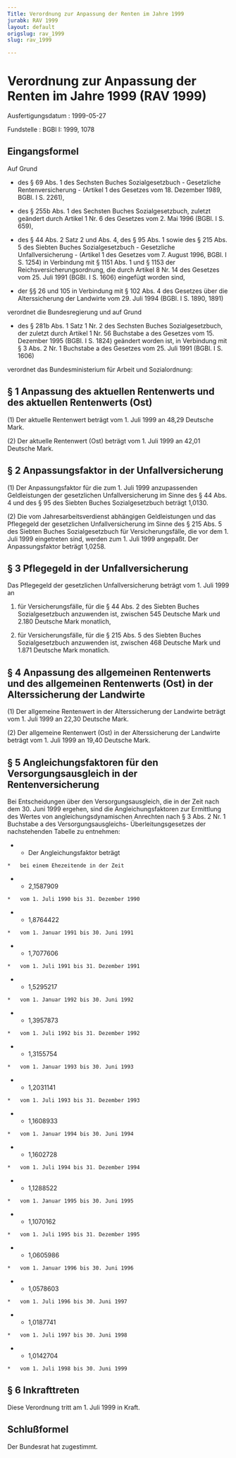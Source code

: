 ```yaml
---
Title: Verordnung zur Anpassung der Renten im Jahre 1999
jurabk: RAV 1999
layout: default
origslug: rav_1999
slug: rav_1999

---
```


# Verordnung zur Anpassung der Renten im Jahre 1999 (RAV 1999)

Ausfertigungsdatum
:   1999-05-27

Fundstelle
:   BGBl I: 1999, 1078

## Eingangsformel

Auf Grund

-   des § 69 Abs. 1 des Sechsten Buches Sozialgesetzbuch - Gesetzliche
    Rentenversicherung - (Artikel 1 des Gesetzes vom 18. Dezember 1989,
    BGBl. I S. 2261),


-   des § 255b Abs. 1 des Sechsten Buches Sozialgesetzbuch, zuletzt
    geändert durch Artikel 1 Nr. 6 des Gesetzes vom 2. Mai 1996 (BGBl. I
    S. 659),


-   des § 44 Abs. 2 Satz 2 und Abs. 4, des § 95 Abs. 1 sowie des § 215
    Abs. 5 des Siebten Buches Sozialgesetzbuch - Gesetzliche
    Unfallversicherung - (Artikel 1 des Gesetzes vom 7. August 1996, BGBl.
    I S. 1254) in Verbindung mit § 1151 Abs. 1 und § 1153 der
    Reichsversicherungsordnung, die durch Artikel 8 Nr. 14 des Gesetzes
    vom 25. Juli 1991 (BGBl. I S. 1606) eingefügt worden sind,


-   der §§ 26 und 105 in Verbindung mit § 102 Abs. 4 des Gesetzes über die
    Alterssicherung der Landwirte vom 29. Juli 1994 (BGBl. I S. 1890,
    1891)



verordnet die Bundesregierung und auf Grund

-   des § 281b Abs. 1 Satz 1 Nr. 2 des Sechsten Buches Sozialgesetzbuch,
    der zuletzt durch Artikel 1 Nr. 56 Buchstabe a des Gesetzes vom 15.
    Dezember 1995 (BGBl. I S. 1824) geändert worden ist, in Verbindung mit
    § 3 Abs. 2 Nr. 1 Buchstabe a des Gesetzes vom 25. Juli 1991 (BGBl. I
    S. 1606)



verordnet das Bundesministerium für Arbeit und Sozialordnung:

## § 1 Anpassung des aktuellen Rentenwerts und des aktuellen Rentenwerts (Ost)

(1) Der aktuelle Rentenwert beträgt vom 1. Juli 1999 an 48,29 Deutsche
Mark.

(2) Der aktuelle Rentenwert (Ost) beträgt vom 1. Juli 1999 an 42,01
Deutsche Mark.

## § 2 Anpassungsfaktor in der Unfallversicherung

(1) Der Anpassungsfaktor für die zum 1. Juli 1999 anzupassenden
Geldleistungen der gesetzlichen Unfallversicherung im Sinne des § 44
Abs. 4 und des § 95 des Siebten Buches Sozialgesetzbuch beträgt
1,0130.

(2) Die vom Jahresarbeitsverdienst abhängigen Geldleistungen und das
Pflegegeld der gesetzlichen Unfallversicherung im Sinne des § 215 Abs.
5 des Siebten Buches Sozialgesetzbuch für Versicherungsfälle, die vor
dem 1. Juli 1999 eingetreten sind, werden zum 1. Juli 1999 angepaßt.
Der Anpassungsfaktor beträgt 1,0258.

## § 3 Pflegegeld in der Unfallversicherung

Das Pflegegeld der gesetzlichen Unfallversicherung beträgt vom 1. Juli
1999 an

1.  für Versicherungsfälle, für die § 44 Abs. 2 des Siebten Buches
    Sozialgesetzbuch anzuwenden ist, zwischen 545 Deutsche Mark und 2.180
    Deutsche Mark monatlich,


2.  für Versicherungsfälle, für die § 215 Abs. 5 des Siebten Buches
    Sozialgesetzbuch anzuwenden ist, zwischen 468 Deutsche Mark und 1.871
    Deutsche Mark monatlich.

## § 4 Anpassung des allgemeinen Rentenwerts und des allgemeinen Rentenwerts (Ost) in der Alterssicherung der Landwirte

(1) Der allgemeine Rentenwert in der Alterssicherung der Landwirte
beträgt vom 1. Juli 1999 an 22,30 Deutsche Mark.

(2) Der allgemeine Rentenwert (Ost) in der Alterssicherung der
Landwirte beträgt vom 1. Juli 1999 an 19,40 Deutsche Mark.

## § 5 Angleichungsfaktoren für den Versorgungsausgleich in der Rentenversicherung

Bei Entscheidungen über den Versorgungsausgleich, die in der Zeit nach
dem 30. Juni 1999 ergehen, sind die Angleichungsfaktoren zur
Ermittlung des Wertes von angleichungsdynamischen Anrechten nach § 3
Abs. 2 Nr. 1 Buchstabe a des Versorgungsausgleichs-
Überleitungsgesetzes der nachstehenden Tabelle zu entnehmen:

*    *   Der Angleichungsfaktor beträgt

    *   bei einem Ehezeitende in der Zeit


*    *   2,1587909

    *   vom 1. Juli 1990 bis 31. Dezember 1990


*    *   1,8764422

    *   vom 1. Januar 1991 bis 30. Juni 1991


*    *   1,7077606

    *   vom 1. Juli 1991 bis 31. Dezember 1991


*    *   1,5295217

    *   vom 1. Januar 1992 bis 30. Juni 1992


*    *   1,3957873

    *   vom 1. Juli 1992 bis 31. Dezember 1992


*    *   1,3155754

    *   vom 1. Januar 1993 bis 30. Juni 1993


*    *   1,2031141

    *   vom 1. Juli 1993 bis 31. Dezember 1993


*    *   1,1608933

    *   vom 1. Januar 1994 bis 30. Juni 1994


*    *   1,1602728

    *   vom 1. Juli 1994 bis 31. Dezember 1994


*    *   1,1288522

    *   vom 1. Januar 1995 bis 30. Juni 1995


*    *   1,1070162

    *   vom 1. Juli 1995 bis 31. Dezember 1995


*    *   1,0605986

    *   vom 1. Januar 1996 bis 30. Juni 1996


*    *   1,0578603

    *   vom 1. Juli 1996 bis 30. Juni 1997


*    *   1,0187741

    *   vom 1. Juli 1997 bis 30. Juni 1998


*    *   1,0142704

    *   vom 1. Juli 1998 bis 30. Juni 1999

## § 6 Inkrafttreten

Diese Verordnung tritt am 1. Juli 1999 in Kraft.

## Schlußformel

Der Bundesrat hat zugestimmt.

